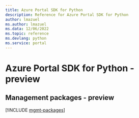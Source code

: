 ```yaml
---
title: Azure Portal SDK for Python
description: Reference for Azure Portal SDK for Python
author: lmazuel
ms.author: lmazuel
ms.data: 12/06/2022
ms.topic: reference
ms.devlang: python
ms.service: portal
---
```

# Azure Portal SDK for Python - preview

## Management packages - preview
[!INCLUDE [mgmt-packages](portal-mgmt-index.md)]